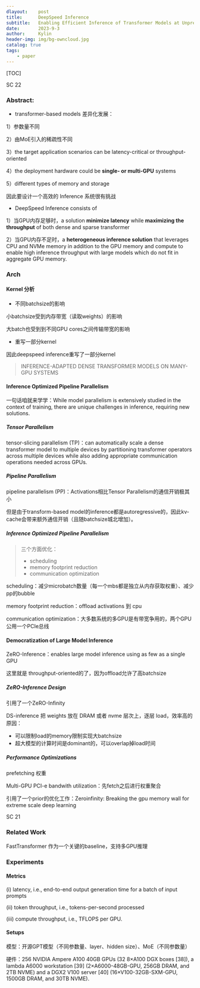 ```yaml
---
dlayout:    post
title:      DeepSpeed Inference
subtitle:   Enabling Efficient Inference of Transformer Models at Unprecedented Scale
date:       2023-9-3
author:     Kylin
header-img: img/bg-owncloud.jpg
catalog: true
tags:
    - paper
---
```




[TOC]

SC 22

### Abstract:

- transformer-based models 差异化发展：

1）参数量不同 

2）由MoE引入的稀疏性不同 

3）the target application scenarios can be latency-critical or throughput-oriented 

4）the deployment hardware could be **single- or multi-GPU** systems  

5）different types of memory and storage

因此要设计一个高效的 Inference 系统很有挑战

- DeepSpeed Inference consists of

1）当GPU内存足够时，a solution **minimize latency** while **maximizing the throughput** of both dense and sparse transformer 

2）当GPU内存不足时，a **heterogeneous inference solution** that leverages CPU and NVMe memory in addition to the GPU memory and compute to enable high inference throughput with large models which do not fit in aggregate GPU memory.



### Arch

#### Kernel 分析

- 不同batchsize的影响

小batchsize受到内存带宽（读取weights）的影响

大batch也受到到不同GPU cores之间传输带宽的影响

- 重写一部分kernel

因此deepspeed inference重写了一部分kernel



> INFERENCE-ADAPTED DENSE TRANSFORMER MODELS ON MANY-GPU SYSTEMS

#### Inference Optimized Pipeline Parallelism

一句话咱就来学学：While model parallelism is extensively studied in the context of training, there are unique challenges in inference, requiring new solutions.

##### Tensor Parallelism

tensor-slicing parallelism (TP)：can automatically scale a dense transformer model to multiple devices by partitioning transformer operators across multiple devices while also adding appropriate communication operations needed across GPUs.

##### Pipeline Parallelism

pipeline parallelism (PP)：Activations相比Tensor Parallelism的通信开销极其小

但是由于transform-based model的inference都是autoregressive的，因此kv-cache会带来额外通信开销（且随batchsize城北增加）。

##### Inference Optimized Pipeline Parallelism

> 三个方面优化：
>
> - scheduling
> - memory footprint reduction
> - communication optimization

scheduling：减少microbatch数量（每一个mbs都是独立从内存获取权重）、减少pp的bubble

memory footprint reduction：offload activations 到 cpu

communication optimization：大多数系统的多GPU是有带宽争用的，两个GPU公用一个PCIe总线



#### Democratization of Large Model Inference

ZeRO-Inference：enables large model inference using as few as a single GPU

这里就是 throughput-oriented的了，因为offload允许了高batchsize

##### ZeRO-Inference Design

引用了一个ZeRO-Infinity

DS-inference 把 weights 放在 DRAM 或者 nvme 层次上，逐层 load，效率高的原因：

- 可以限制load的memory限制实现大batchsize
- 超大模型的计算时间是dominant的，可以overlap掉load时间

##### Performance Optimizations

prefetching 权重

Multi-GPU PCI-e bandwith utilization：先fetch之后进行权重聚合

引用了一个prior的优化工作：Zeroinfinity: Breaking the gpu memory wall for extreme scale deep learning

SC 21



### Related Work

FastTransformer 作为一个关键的baseline，支持多GPU推理



### Experiments

#### Metrics

(i) latency, i.e., end-to-end output generation time for a batch of input prompts

(ii) token throughput, i.e., tokens-per-second processed

(iii) compute throughput, i.e., TFLOPS per GPU.

 #### Setups

模型：开源GPT模型（不同参数量、layer、hidden size）、MoE（不同参数量）

硬件：256 NVIDIA Ampere A100 40GB GPUs (32 8×A100 DGX boxes [38]), a lambda A6000 workstation [39] (2×A6000-48GB-GPU, 256GB DRAM, and 2TB NVME) and a DGX2 V100 server [40] (16×V100-32GB-SXM-GPU, 1500GB DRAM, and 30TB NVME).















